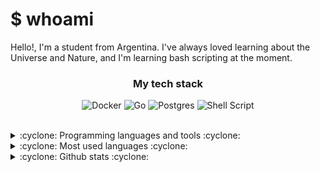 # $ whoami
Hello!, I'm a student from Argentina. I've always loved learning about the Universe and Nature, and I'm learning bash scripting at the moment.

<div align="center">

### My tech stack

![Docker](https://img.shields.io/badge/docker-%230db7ed.svg?style=for-the-badge&logo=docker&logoColor=white)
![Go](https://img.shields.io/badge/Go-00ADD8?style=for-the-badge&logo=gO&logoColor=white)
![Postgres](https://img.shields.io/badge/postgres-%23316192.svg?style=for-the-badge&logo=postgresql&logoColor=white)
![Shell Script](https://img.shields.io/badge/shell_script-%23121011.svg?style=for-the-badge&logo=gnu-bash&logoColor=white)

</div>

<br/>

<details>

<summary>:cyclone: Programming languages and tools :cyclone:</summary>

![ArchLinux](https://img.shields.io/badge/Arch_Linux-1793D1?style=for-the-badge&logo=arch-linux&logoColor=white)
![NextJS](https://img.shields.io/badge/NextJS-000000?style=for-the-badge&logo=next.js&logoColor=white)
![Typescript](https://img.shields.io/badge/TypeScript-007ACC?style=for-the-badge&logo=typescript&logoColor=white)
![TailwindCSS](https://img.shields.io/badge/Tailwind_CSS-38B2AC?style=for-the-badge&logo=tailwind-css&logoColor=white)
![React](https://img.shields.io/badge/React-20232A?style=for-the-badge&logo=react&logoColor=61DAFB)
![Node.JS](https://img.shields.io/badge/Node.js-43853D?style=for-the-badge&logo=node.js&logoColor=white)
![Solidity](https://img.shields.io/badge/Solidity-434C5E?style=for-the-badge&logo=solidity&logoColor=white)
![Python](https://img.shields.io/badge/Python-14354C?style=for-the-badge&logo=python&logoColor=white)
![Markdown](https://img.shields.io/badge/Markdown-d9d9d9?style=for-the-badge&logo=markdown&logoColor=black)
![Arduino](https://img.shields.io/badge/Arduino-00979D?style=for-the-badge&logo=Arduino&logoColor=white)

</details>

<details>

<summary>:cyclone: Most used languages :cyclone:</summary>

![Top Langs](https://github-readme-stats.vercel.app/api/top-langs/?username=FedericoTorres233&langs_count=10&include_forks=true&theme=onedark&layout=compact&hide=javascript&exclude_repo=memory-game,arduino-tests)

</details>

<details>

<summary>:cyclone: Github stats :cyclone:</summary>

![Anurag's GitHub stats](https://github-readme-stats.vercel.app/api?username=FedericoTorres233&include_forks=true&theme=onedark&count_private=true)

</details>

